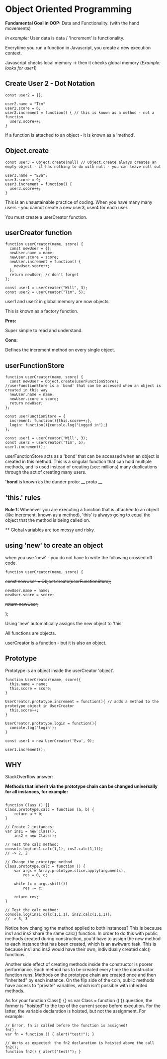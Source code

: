 # Object Oriented Programming


**Fundamental Goal in OOP:** Data and Functionality. (with the hand movements)

*In example:* User data is data / 'Increment' is functionality.

Everytime you run a function in Javascript, you create a new execution context.

Javascript checks local memory -> then it checks global memory (*Example: looks for user1*)

## Create User 2 - Dot Notation
``` 
const user2 = {};

user2.name = "Tim"
user2.score = 6;
user2.increment = function() { // this is known as a method - not a function
  user2.score++;
} 
```

If a function is attached to an object - it is known as a 'method'.

## Object.create

```
const user3 = Object.create(null) // Object.create always creates an empty object - it has nothing to do with null - you can leave null out

user3.name = "Eva";
user3.score = 9;
user3.increment = function() {
  user3.score++;
}
```

This is an unsustainable practice of coding. When you have many many users - you cannot create a new user3, user4 for each user.

You must create a userCreator function.

## userCreator function

```
function userCreator(name, score) {
  const newUser = {};
  newUser.name = name;
  newUser.score = score;
  newUser.increment = function() {
    newUser.score++;
  };
  return newUser; // don't forget
};

const user1 = userCreater("Will", 3);
const user2 = userCreator("Tim", 5);
```


user1 and user2 in global memory are now objects.

This is known as a factory function.

**Pros:**

Super simple to read and understand.

**Cons:**

Defines the increment method on every single object.

## userFunctionStore

```
function userCreator(name, score) {
  const newUser = Object.create(userFunctionStore); //userFunctionStore is a 'bond' that can be accessed when an object is created in this way
  newUser.name = name;
  newUser.score = score;
  return newUser;
};

const userFunctionStore = {
  increment: function(){this.score++;},
  login: function(){console.log("Logged in");}
};

const user1 = userCreator('Will', 3);
const user2 = userCreator('Tim', 5);
user1.increment();
```

userFunctionStore acts as a 'bond' that can be accessed when an object is created in this method. This is a singular function that can hold multiple methods, and is used instead of creating (see: millions) many duplications through the act of creating many users.

**'bond** is known as the dunder proto: __ proto __ 

## 'this.' rules

**Rule 1:** Whenever you are executing a function that is attached to an object (like increment, known as a method), 'this' is always going to equal the object that the method is being called on.

** Global variables are too messy and risky.

## using 'new' to create an object

when you use 'new' - you do not have to write the following crossed off code.

```
function userCreator(name, score) {
  ```
 ~~const newUser = Object.create(userFunctionStore);~~
  ```
  newUser.name = name;
  newUser.score = score;
  ```
  ~~return newUser;~~

};

Using 'new' automatically assigns the new object to 'this'

All functions are objects.

userCreator is a function - but it is also an object.

## Prototype

Prototype is an object inside the userCreator 'object'.

```
function UserCreator(name, score){
  this.name = name;
  this.score = score;
}

UserCreator.prototype.increment = function(){ // adds a method to the prototype object in UserCreator
  this.score++;
}

UserCreator.prototype.login = function(){
  console.log('login');
}

const user1 = new UserCreator('Eva', 9);

user1.increment();
```

## WHY

StackOverflow answer:

**Methods that inherit via the prototype chain can be changed universally for all instances, for example:**

```

function Class () {}
Class.prototype.calc = function (a, b) {
    return a + b;
}

// Create 2 instances:
var ins1 = new Class(),
    ins2 = new Class();

// Test the calc method:
console.log(ins1.calc(1,1), ins2.calc(1,1));
// -> 2, 2

// Change the prototype method
Class.prototype.calc = function () {
    var args = Array.prototype.slice.apply(arguments),
        res = 0, c;

    while (c = args.shift())
        res += c;

    return res; 
}

// Test the calc method:
console.log(ins1.calc(1,1,1), ins2.calc(1,1,1));
// -> 3, 3

```

Notice how changing the method applied to both instances? This is because ins1 and ins2 share the same calc() function. In order to do this with public methods created during construction, you'd have to assign the new method to each instance that has been created, which is an awkward task. This is because ins1 and ins2 would have their own, individually created calc() functions.


Another side effect of creating methods inside the constructor is poorer performance. Each method has to be created every time the constructor function runs. Methods on the prototype chain are created once and then "inherited" by each instance. On the flip side of the coin, public methods have access to "private" variables, which isn't possible with inherited methods.


As for your function Class() {} vs var Class = function () {} question, the former is "hoisted" to the top of the current scope before execution. For the latter, the variable declaration is hoisted, but not the assignment. For example:


```
// Error, fn is called before the function is assigned!
fn();
var fn = function () { alert("test!"); } 

// Works as expected: the fn2 declaration is hoisted above the call
fn2();
function fn2() { alert("test!"); }
```